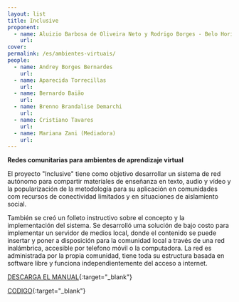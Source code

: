 ```yaml
---
layout: list
title: Inclusive
proponent:
  - name: Aluizio Barbosa de Oliveira Neto y Rodrigo Borges - Belo Horizonte, MG
    url: 
cover: 
permalink: /es/ambientes-virtuais/
people:
  - name: Andrey Borges Bernardes
    url: 
  - name: Aparecida Torrecillas
    url: 
  - name: Bernardo Baião
    url: 
  - name: Brenno Brandalise Demarchi
    url: 
  - name: Cristiano Tavares
    url: 
  - name: Mariana Zani (Mediadora)
    url: 
---
```


**Redes comunitarias para ambientes de aprendizaje virtual**

El proyecto "Inclusive" tiene como objetivo desarrollar un sistema de red autónomo para compartir materiales de enseñanza en texto, audio y vídeo y la popularización de la metodología para su aplicación en comunidades com recursos de conectividad limitados y en situaciones de aislamiento social.
  
También se creó un folleto instructivo sobre el concepto y la implementación del sistema. Se desarrolló uma solución de bajo costo para implementar un servidor de medios local, donde el contenido se puede insertar y poner a disposición para la comunidad local a través de una red inalámbrica, accesible por telefono móvil o la computadora. La red es administrada por la propia comunidad, tiene toda su estructura basada en software libre y funciona independientemente del acceso a internet.



[DESCARGA EL MANUAL](http://libreroom.org/inclusive/cartilha.pdf){:target="_blank"}
  
[CODIGO](http://libreroom.org/inclusive/code){:target="_blank"}




